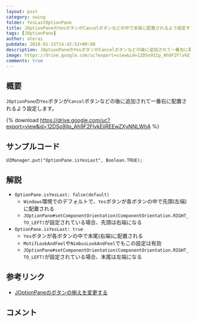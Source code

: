 ```yaml
---
layout: post
category: swing
folder: YesLastOptionPane
title: JOptionPaneのYesボタンがCancelボタンなどの中で末尾に配置されるよう設定する
tags: [JOptionPane]
author: aterai
pubdate: 2018-01-15T14:42:52+09:00
description: JOptionPaneのYesボタンがCancelボタンなどの後に追加されて一番右に配置されるよう設定します。
image: https://drive.google.com/uc?export=view&id=12DSo9IIp_Ah9F2FlvkEjjREEwZXyNNLWhA
comments: true
---
```

## 概要
`JOptionPane`の`Yes`ボタンが`Cancel`ボタンなどの後に追加されて一番右に配置されるよう設定します。

{% download https://drive.google.com/uc?export=view&id=12DSo9IIp_Ah9F2FlvkEjjREEwZXyNNLWhA %}

## サンプルコード
<pre class="prettyprint"><code>UIManager.put("OptionPane.isYesLast", Boolean.TRUE);
</code></pre>

## 解説
- `OptionPane.isYesLast: false(default)`
    - `Windows`環境でのデフォルトで、`Yes`ボタンが各ボタンの中で先頭(左端)に配置される
    - `JOptionPane#setComponentOrientation(ComponentOrientation.RIGHT_TO_LEFT)`が設定されている場合、先頭は右端になる
- `OptionPane.isYesLast: true`
    - `Yes`ボタンが各ボタンの中で末尾(右端)に配置される
    - `MotifLookAndFeel`や`NimbusLookAndFeel`でもこの設定は有効
    - `JOptionPane#setComponentOrientation(ComponentOrientation.RIGHT_TO_LEFT)`が設定されている場合、末尾は左端になる

<!-- dummy comment line for breaking list -->

## 参考リンク
- [JOptionPaneのボタンの揃えを変更する](https://ateraimemo.com/Swing/OptionPaneButtonOrientation.html)

<!-- dummy comment line for breaking list -->

## コメント
